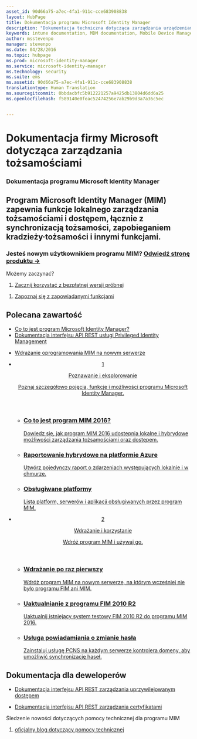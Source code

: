 ```yaml
---
asset_id: 90d66a75-a7ec-4fa1-911c-cce683908838
layout: HubPage
title: Dokumentacja programu Microsoft Identity Manager
description: "Dokumentacja techniczna dotycząca zarządzania urządzeniami przenośnymi i aplikacjami w usłudze Microsoft Intune"
keywords: intune documentation, MDM documentation, Mobile Device Management Documentation, Mobile Device and Application Management Documentation
author: msstevenpo
manager: stevenpo
ms.date: 04/28/2016
ms.topic: hubpage
ms.prod: microsoft-identity-manager
ms.service: microsoft-identity-manager
ms.technology: security
ms.suite: ems
ms.assetid: 90d66a75-a7ec-4fa1-911c-cce683908838
translationtype: Human Translation
ms.sourcegitcommit: 0bbdacbfc5b912221257a9425db13804d6dd6a25
ms.openlocfilehash: f589140e0feac52474256e7ab29b9d3a7a36c5ec


---
```

# Dokumentacja firmy Microsoft dotycząca zarządzania tożsamościami
<article id="main">
    <section id="hero-content">
      <h1>Dokumentacja programu Microsoft Identity Manager</h1>
      <h2>Program Microsoft Identity Manager (MIM) zapewnia funkcje lokalnego zarządzania tożsamościami i dostępem, łącznie z synchronizacją tożsamości, zapobieganiem kradzieży·tożsamości i innymi funkcjami.</h2>
      <h3>Jesteś nowym użytkownikiem programu MIM? <a href="http://go.microsoft.com/fwlink/?LinkId=816853" target="\_blank">Odwiedź stronę produktu &rarr;</a></h3>     
    </section>
    <aside class="alert section-border">
      <p>Możemy zaczynać?</p>
      <ol class="action-list">
        <li><a href="https://www.microsoft.com/evalcenter/evaluate-microsoft-identity-manager-2016" target="\_blank" class="button-bordered button-translucent">Zacznij korzystać z bezpłatnej wersji próbnej</a></li>
      </ol>
      <ol class="action-list">
        <li><a href="http://connect.microsoft.com/site1164/Downloads/DownloadDetails.aspx?DownloadID=61395" target="\_blank" class="button-bordered button-translucent">Zapoznaj się z zapowiadanymi funkcjami</a></li>
      </ol>
    </aside>
    <section id="featured" class="container">
      <h2 class="section-heading"><span class="icon icon-warning"></span> Polecana zawartość</h2>
      <div class="features row">
        <ul class="column column-half">
          <li><a href="/microsoft-identity-manager/understand-explore/microsoft-identity-manager-2016">Co to jest program Microsoft Identity Manager?</a></li>
          <li><a href="/microsoft-identity-manager/reference/privileged-access-management-rest-api-reference">Dokumentacja interfejsu API REST usługi Privileged Identity Management</a></li>
        </ul>
        <ul class="column column-half">
          <li><a href="/microsoft-identity-manager/deploy-use/microsoft-identity-manager-deploy">Wdrażanie oprogramowania MIM na nowym serwerze</a></li>
        </ul>
      </div>
    </section>
    <div id="journeys">
      <section class="container">
        <ul class="journeys-list">
          <li class="journey-step">
            <header class="journey-step-header row">
              <a href="/microsoft-identity-manager/understand-explore/microsoft-identity-manager-2016">
                <div class="title column-third">
                  <span class="step-number">1</span>
                  <p>Poznawanie i eksplorowanie</p>
                </div>
                <p class="description column-two-thirds">Poznaj szczegółowo pojęcia, funkcje i możliwości programu Microsoft Identity Manager.
                </p>
              </a>
            </header>
            <section class="journey-step-elements content">
              <ul class="row">
                <li class="column-third">
                  <a href="/microsoft-identity-manager/understand-explore/microsoft-identity-manager-2016">
                    <h3>Co to jest program MIM 2016?</h3>
                    <p>Dowiedz się, jak program MIM 2016 udostępnia lokalne i hybrydowe możliwości zarządzania tożsamościami oraz dostępem.</p>
                  </a>
                </li>
                <li class="column-third">
                  <a href="/microsoft-identity-manager/understand-explore/identity-manager-hybrid-reporting-azure">
                    <h3>Raportowanie hybrydowe na platformie Azure</h3>
                    <p>Utwórz pojedynczy raport o zdarzeniach występujących lokalnie i w chmurze.</p>
                  </a>
                </li>
                <li class="column-third">
                  <a href="/microsoft-identity-manager/plan-design/microsoft-identity-manager-2016-supported-platforms">
                    <h3>Obsługiwane platformy</h3>
                    <p>Lista platform, serwerów i aplikacji obsługiwanych przez program MIM.</p>
                  </a>
                </li>
              </ul>
            </section>
          </li>
          <li class="journey-step">
            <header class="journey-step-header row">
              <a href="/microsoft-identity-manager/deploy-use/microsoft-identity-manager-deploy">
                <div class="title column-third">
                  <span class="step-number">2</span>
                  <p>Wdrażanie i korzystanie</p>
                </div>
                <p class="description column-two-thirds">Wdróż program MIM i używaj go.
                </p>
              </a>
            </header>
            <section class="journey-step-elements content">
              <ul class="row">
                <li class="column-third">
                  <a href="/microsoft-identity-manager/deploy-use/microsoft-identity-manager-deploy">
                    <h3>Wdrażanie po raz pierwszy</h3>
                    <p>Wdróż program MIM na nowym serwerze, na którym wcześniej nie było programu FIM ani MIM.</p>
                  </a>
                </li>
                <li class="column-third">
                  <a href="/microsoft-identity-manager/deploy-use/microsoft-identity-manager-2016-upgrade-from-fim-2010-R2">
                    <h3>Uaktualnianie z programu FIM 2010 R2</h3>
                    <p>Uaktualnij istniejący system testowy FIM 2010 R2 do programu MIM 2016.</p>
                  </a>
                </li>
                <li class="column-third">
                  <a href="/microsoft-identity-manager/deploy-use/deploying-mim-password-change-notification-service-on-domain-controller">
                    <h3>Usługa powiadamiania o zmianie hasła</h3>
                    <p>Zainstaluj usługę PCNS na każdym serwerze kontrolera domeny, aby umożliwić synchronizację haseł.</p>
                  </a>
                </li>
              </ul>
            </section>
          </li>
        </ul>
      </section>
    </div>
    <div class="section-border">
      <section class="resources container">
        <h2 class="section-heading"><span class="icon icon-options"></span> Dokumentacja dla deweloperów</h2>
        <div class="resource-list row">
          <ul class="column-half">
            <li><a href="/microsoft-identity-manager/reference/privileged-access-management-rest-api-reference">Dokumentacja interfejsu API REST zarządzania uprzywilejowanym dostępem</a></li>
          </ul>
          <ul class="column-half">
            <li><a href="/microsoft-identity-manager/reference/certificate-management-rest-api-reference">Dokumentacja interfejsu API REST zarządzania certyfikatami</a></li>
          </ul>
        </div>
      </section>
    </div>
    <aside class="alert alert-social">
      <p>Śledzenie nowości dotyczących pomocy technicznej dla programu MIM</p>
      <ol class="action-list">
        <li><a href="https://blogs.technet.microsoft.com/iamsupport/" target="\_blank" class="button-bordered button-translucent">oficjalny blog dotyczący pomocy technicznej</a></li>
      </ol>
    </aside>
</article>



<!--HONumber=Jun16_HO4-->


